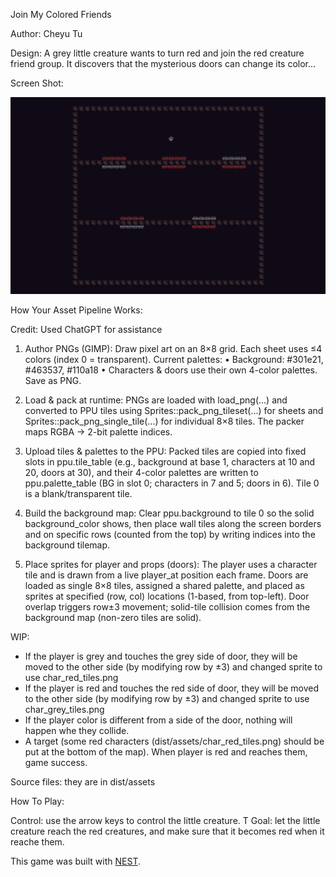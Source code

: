 Join My Colored Friends

Author: Cheyu Tu

Design:
A grey little creature wants to turn red and join the red creature friend group. It discovers that the mysterious doors can change its color...

Screen Shot:

![Game Screenshot](dist/assets/screenshot.png)

How Your Asset Pipeline Works:

Credit: Used ChatGPT for assistance
1. Author PNGs (GIMP):
Draw pixel art on an 8×8 grid. Each sheet uses ≤4 colors (index 0 = transparent). Current palettes:
• Background: #301e21, #463537, #110a18
• Characters & doors use their own 4-color palettes. Save as PNG. 

2. Load & pack at runtime:
PNGs are loaded with load_png(...) and converted to PPU tiles using Sprites::pack_png_tileset(...) for sheets and Sprites::pack_png_single_tile(...) for individual 8×8 tiles. The packer maps RGBA → 2-bit palette indices. 

3. Upload tiles & palettes to the PPU:
Packed tiles are copied into fixed slots in ppu.tile_table (e.g., background at base 1, characters at 10 and 20, doors at 30), and their 4-color palettes are written to ppu.palette_table (BG in slot 0; characters in 7 and 5; doors in 6). Tile 0 is a blank/transparent tile. 

4. Build the background map:
Clear ppu.background to tile 0 so the solid background_color shows, then place wall tiles along the screen borders and on specific rows (counted from the top) by writing indices into the background tilemap. 

5. Place sprites for player and props (doors):
The player uses a character tile and is drawn from a live player_at position each frame. Doors are loaded as single 8×8 tiles, assigned a shared palette, and placed as sprites at specified (row, col) locations (1-based, from top-left). Door overlap triggers row±3 movement; solid-tile collision comes from the background map (non-zero tiles are solid). 

WIP:
- If the player is grey and touches the grey side of door, they will be moved to the other side (by modifying row by ±3) and changed sprite to use char_red_tiles.png
- If the player is red and touches the red side of door, they will be moved to the other side (by modifying row by ±3) and changed sprite to use char_grey_tiles.png
- If the player color is different from a side of the door, nothing will happen whe they collide.
- A target (some red characters (dist/assets/char_red_tiles.png) should be put at the bottom of the map). When player is red and reaches them, game success.

Source files: they are in dist/assets

How To Play:

Control: use the arrow keys to control the little creature. T
Goal: let the little creature reach the red creatures, and make sure that it becomes red when it reache them.

This game was built with [NEST](NEST.md).

